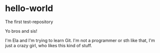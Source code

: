 # hello-world
The first test-repository

Yo bros and sis!

I'm Ela and I'm trying to learn Git.
I'm not a programmer or sth like that, I'm just a crazy girl, who likes this kind of stuff.
